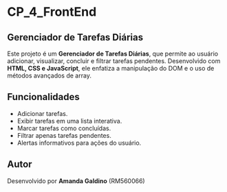 # CP_4_FrontEnd

## Gerenciador de Tarefas Diárias

Este projeto é um **Gerenciador de Tarefas Diárias**, que permite ao usuário adicionar, visualizar, concluir e filtrar tarefas pendentes. Desenvolvido com **HTML, CSS e JavaScript**, ele enfatiza a manipulação do DOM e o uso de métodos avançados de array.

## Funcionalidades

- Adicionar tarefas.
- Exibir tarefas em uma lista interativa.
- Marcar tarefas como concluídas.
- Filtrar apenas tarefas pendentes.
- Alertas informativos para ações do usuário.


## Autor

Desenvolvido por **Amanda Galdino** (RM560066)
